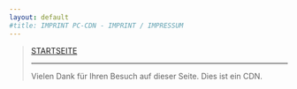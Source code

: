 ```yaml
---
layout: default
#title: IMPRINT PC-CDN - IMPRINT / IMPRESSUM 
---
```


<div id="home">
<blockquote>
<p><a href="./index.html">STARTSEITE</a></p>
<hr>
<p><span id="more-8">Vielen Dank für Ihren Besuch auf dieser Seite. Dies ist ein CDN.</span></p>
</blockquote>
</div>
